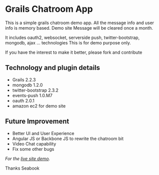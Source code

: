 Grails Chatroom App
==========================

This is a simple grails chatroom demo app.
All the message info and user info is memory based.
Demo site Message will be cleared once a month.

It includes oauth2, websocket, serverside push, twitter-bootstrap, mongodb, ajax ... technologies
This is for demo purpose only.

If you have the interest to make it better, please fork and contribute

Technology and plugin details
--------------------------------
* Grails 2.2.3
* mongodb 1.2.0
* twitter-bootstrap 2.3.2
* events-push 1.0.M7
* oauth 2.0.1
* amazon ec2 for demo site


Future Improvement
--------------------------------
* Better UI and User Experience
* Angular JS or Backbone JS to rewrite the chatroom bit
* Video Chat capability
* Fix some other bugs


*For the [live site demo](http://ec2-54-245-48-55.us-west-2.compute.amazonaws.com:8080/grails-chatroom/).*


Thanks
Seabook
